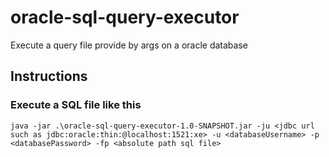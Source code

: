 # oracle-sql-query-executor

Execute a query file provide by args on a oracle database

## Instructions

### Execute a SQL file like this
```
java -jar .\oracle-sql-query-executor-1.0-SNAPSHOT.jar -ju <jdbc url such as jdbc:oracle:thin:@localhost:1521:xe> -u <databaseUsername> -p <databasePassword> -fp <absolute path sql file>
```
